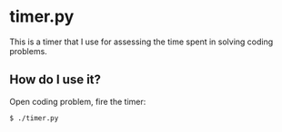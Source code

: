 # timer.py
This is a timer that I use for assessing the time spent in solving coding problems.

## How do I use it?
Open coding problem, fire the timer:
```
$ ./timer.py
```